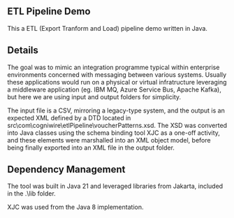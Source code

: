 ## ETL Pipeline Demo

This a ETL (Export Tranform and Load) pipeline demo written in Java.

## Details

The goal was to mimic an integration programme typical within enterprise environments concerned with messaging between various systems. Usually these applications would run on a physical or virtual infratructure leveraging a middleware application (eg. IBM MQ, Azure Service Bus, Apache Kafka), but here we are using input and output folders for simplicity.

The input file is a CSV, mirroring a legacy-type system, and the output is an expected XML defined by a DTD located in src\com\cogniwire\etlPipeline\voucherPatterns.xsd. The XSD was converted into Java classes using the schema binding tool XJC as a one-off activity, and these elements were marshalled into an XML object model, before being finally exported into an XML file in the output folder. 

## Dependency Management

The tool was built in Java 21 and leveraged libraries from Jakarta, included in the .\lib folder. 

XJC was used from the Java 8 implementation.
